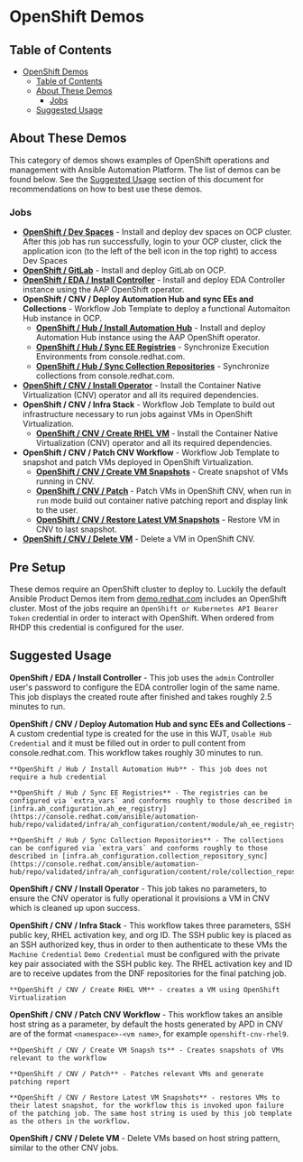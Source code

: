 # OpenShift Demos

## Table of Contents
- [OpenShift Demos](#openshift-demos)
  - [Table of Contents](#table-of-contents)
  - [About These Demos](#about-these-demos)
    - [Jobs](#jobs)
  - [Suggested Usage](#suggested-usage)

## About These Demos
This category of demos shows examples of OpenShift operations and management with Ansible Automation Platform. The list of demos can be found below. See the [Suggested Usage](#suggested-usage) section of this document for recommendations on how to best use these demos.

### Jobs
- [**OpenShift / Dev Spaces**](devspaces.yml) - Install and deploy dev spaces on OCP cluster. After this job has run successfully, login to your OCP cluster, click the application icon (to the left of the bell icon in the top right) to access Dev Spaces
- [**OpenShift / GitLab**](gitlab.yml) - Install and deploy GitLab on OCP.
- [**OpenShift / EDA / Install Controller**](eda/install.yml) - Install and deploy EDA Controller instance using the AAP OpenShift operator.
- **OpenShift / CNV /  Deploy Automation Hub and sync EEs and Collections** - Workflow Job Template to deploy a functional Automaiton Hub instance in OCP.
    - [**OpenShift / Hub / Install Automation Hub**](hub/install.yml) - Install and deploy Automation Hub instance using the AAP OpenShift operator.
    - [**OpenShift / Hub / Sync EE Registries**](hub/registries.yml) - Synchronize Execution Environments from console.redhat.com.
    - [**OpenShift / Hub / Sync Collection Repositories**](hub/collections.yml) - Synchronize collections from console.redhat.com.
- [**OpenShift / CNV / Install Operator**](cnv/install.yml) - Install the Container Native Virtualization (CNV) operator and all its required dependencies.
- **OpenShift / CNV / Infra Stack** - Workflow Job Template to build out infrastructure necessary to run jobs against VMs in OpenShift Virtualization.
    - [**OpenShift / CNV / Create RHEL VM**](cnv/install.yml) - Install the Container Native Virtualization (CNV) operator and all its required dependencies.
- **OpenShift / CNV / Patch CNV Workflow** - Workflow Job Template to snapshot and patch VMs deployed in OpenShift Virtualization.
    - [**OpenShift / CNV / Create VM Snapshots**](cnv/snapshot.yml) - Create snapshot of VMs running in CNV.
    - [**OpenShift / CNV / Patch**](cnv/patch.yml) - Patch VMs in OpenShift CNV, when run in `run` mode build out container native patching report and display link to the user.
    - [**OpenShift / CNV / Restore Latest VM Snapshots**](cnv/snapshot.yml) - Restore VM in CNV to last snapshot.
- [**OpenShift / CNV / Delete VM**](cnv/install.yml) - Delete a VM in OpenShift CNV.

## Pre Setup
These demos require an OpenShift cluster to deploy to. Luckily the default Ansible Product Demos item from [demo.redhat.com](https://demo.redhat.com) includes an OpenShift cluster. Most of the jobs require an `OpenShift or Kubernetes API Bearer Token` credential in order to interact with OpenShift. When ordered from RHDP this credential is configured for the user.

## Suggested Usage
**OpenShift / EDA / Install Controller** - This job uses the `admin` Controller user's password to configure the EDA controller login of the same name. This job displays the created route after finished and takes roughly 2.5 minutes to run.

**OpenShift / CNV /  Deploy Automation Hub and sync EEs and Collections** - A custom credential type is created for the use in this WJT, `Usable Hub Credential` and it must be filled out in order to pull content from console.redhat.com. This workflow takes roughly 30 minutes to run.

    **OpenShift / Hub / Install Automation Hub** - This job does not require a hub credential

    **OpenShift / Hub / Sync EE Registries** - The registries can be configured via `extra_vars` and conforms roughly to those described in [infra.ah_configuration.ah_ee_registry](https://console.redhat.com/ansible/automation-hub/repo/validated/infra/ah_configuration/content/module/ah_ee_registry/).

    **OpenShift / Hub / Sync Collection Repositories** - The collections can be configured via `extra_vars` and conforms roughly to those described in [infra.ah_configuration.collection_repository_sync](https://console.redhat.com/ansible/automation-hub/repo/validated/infra/ah_configuration/content/role/collection_repository_sync/).

**OpenShift / CNV / Install Operator** - This job takes no parameters, to ensure the CNV operator is fully operational it provisions a VM in CNV which is cleaned up upon success.

**OpenShift / CNV / Infra Stack** - This workflow takes three parameters, SSH public key, RHEL activation key, and org ID. The SSH public key is placed as an SSH authorized key, thus in order to then authenticate to these VMs the `Machine Credential` `Demo Credential` must be configured with the private key pair associated with the SSH public key. The RHEL activation key and ID are to receive updates from the DNF repositories for the final patching job.

    **OpenShift / CNV / Create RHEL VM** - creates a VM using OpenShift Virtualization

**OpenShift / CNV / Patch CNV Workflow** - This workflow takes an ansible host string as a parameter, by default the hosts generated by APD in CNV are of the format `<namespace>-<vm name>`, for example `openshift-cnv-rhel9`.

    **OpenShift / CNV / Create VM Snapsh ts** - Creates snapshots of VMs relevant to the workflow

    **OpenShift / CNV / Patch** - Patches relevant VMs and generate patching report

    **OpenShift / CNV / Restore Latest VM Snapshots** - restores VMs to their latest snapshot, for the workflow this is invoked upon failure of the patching job. The same host string is used by this job template as the others in the workflow.

**OpenShift / CNV / Delete VM** - Delete VMs based on host string pattern, similar to the other CNV jobs.


